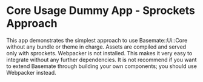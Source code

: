 # Core Usage Dummy App - Sprockets Approach

This app demonstrates the simplest approach to use Basemate::Ui::Core without any bundle or theme in charge. Assets are compiled and served only with sprockets. Webpacker is not installed. This makes it very easy to integrate without any further dependencies. It is not recommend if you want to extend Basemate through building your own components; you should use Webpacker instead.
